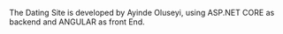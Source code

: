 The Dating Site is developed by Ayinde Oluseyi, using ASP.NET CORE as backend and ANGULAR as front End.
